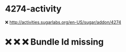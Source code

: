 # 4274-activity
:x: http://activities.sugarlabs.org/en-US/sugar/addon/4274

# :x: :x: :x: Bundle Id missing
